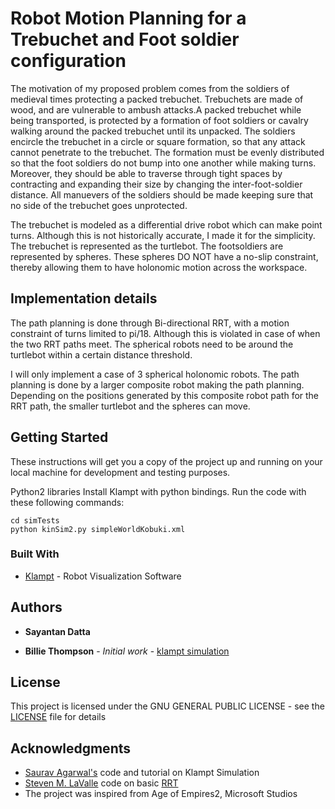 # Robot Motion Planning for a Trebuchet and Foot soldier configuration

The motivation of my proposed problem comes from the soldiers of medieval times protecting a packed trebuchet. Trebuchets are made of wood, and are vulnerable to ambush attacks.A packed trebuchet while being transported, is protected by a formation of foot soldiers or cavalry walking around the packed trebuchet until its unpacked. The soldiers encircle the trebuchet in a circle or square formation, so that any attack cannot penetrate to the trebuchet. The formation must be evenly distributed so that the foot soldiers do not bump into one another while making turns. Moreover, they should be able to traverse through tight spaces by contracting and expanding their size by changing the inter-foot-soldier distance. All manuevers of the soldiers should be made keeping sure that no side of the trebuchet goes unprotected.

The trebuchet is modeled as a differential drive robot which can make point turns. Although this is not historically accurate, I made it for the simplicity. The trebuchet is represented as the turtlebot. The footsoldiers are represented by spheres. These spheres DO NOT have a no-slip constraint, thereby allowing them to have holonomic motion across the workspace.

## Implementation details

The path planning is done through Bi-directional RRT, with a motion constraint of turns limited to pi/18. Although this is  violated in case of when the two RRT paths meet. The spherical robots need to be around the turtlebot within a certain distance threshold.

I will only implement a case of 3 spherical holonomic robots. The path planning is done by a larger composite robot making the path planning. Depending on the positions generated by this composite robot path for the RRT path, the smaller turtlebot and the spheres can move.

## Getting Started

These instructions will get you a copy of the project up and running on your local machine for development and testing purposes.

Python2 libraries
Install Klampt with python bindings.
Run the code with these following commands:

```
cd simTests
python kinSim2.py simpleWorldKobuki.xml
```

### Built With

* [Klampt](http://motion.pratt.duke.edu/klampt/tutorial_install.html) - Robot Visualization Software


## Authors

* **Sayantan Datta** 

* **Billie Thompson** - *Initial work* - [klampt simulation](https://github.com/AgarwalSaurav/klampt_simulations)

## License

This project is licensed under the GNU GENERAL PUBLIC LICENSE - see the [LICENSE](LICENSE) file for details

## Acknowledgments

* [Saurav Agarwal's](https://github.com/AgarwalSaurav) code and tutorial on Klampt Simulation
* [Steven M. LaValle](http://msl.cs.illinois.edu/~lavalle/index.html) code on basic [RRT](msl.cs.illinois.edu/~lavalle/sub/rrt.py)
* The project was inspired from Age of Empires2, Microsoft Studios
